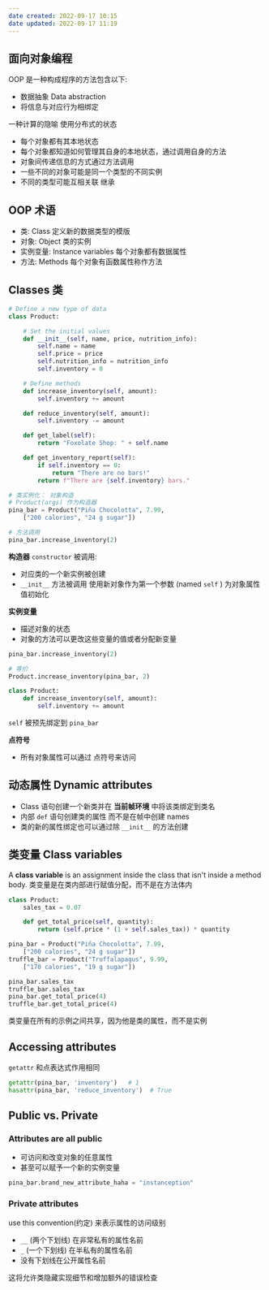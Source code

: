 ```yaml
---
date created: 2022-09-17 10:15
date updated: 2022-09-17 11:19
---
```


## 面向对象编程

OOP 是一种构成程序的方法包含以下:

- 数据抽象 Data abstraction
- 将信息与对应行为相绑定

一种计算的隐喻 使用分布式的状态

- 每个对象都有其本地状态
- 每个对象都知道如何管理其自身的本地状态，通过调用自身的方法
- 对象间传递信息的方式通过方法调用
- 一些不同的对象可能是同一个类型的不同实例
- 不同的类型可能互相关联 继承

## OOP 术语

- 类: Class 定义新的数据类型的模版
- 对象: Object 类的实例
- 实例变量: Instance variables 每个对象都有数据属性
- 方法: Methods 每个对象有函数属性称作方法

## Classes 类

```python
# Define a new type of data
class Product:

    # Set the initial values
    def __init__(self, name, price, nutrition_info):
        self.name = name
        self.price = price
        self.nutrition_info = nutrition_info
        self.inventory = 0

    # Define methods
    def increase_inventory(self, amount):
        self.inventory += amount

    def reduce_inventory(self, amount):
        self.inventory -= amount

    def get_label(self):
        return "Foxolate Shop: " + self.name

    def get_inventory_report(self):
        if self.inventory == 0:
            return "There are no bars!"
        return f"There are {self.inventory} bars."
```

```python
# 类实例化： 对象构造
# Product(args) 作为构造器
pina_bar = Product("Piña Chocolotta", 7.99,
    ["200 calories", "24 g sugar"])

# 方法调用
pina_bar.increase_inventory(2)
```

**构造器** `constructor` 被调用:

- 对应类的一个新实例被创建
- `__init__` 方法被调用 使用新对象作为第一个参数 (named `self` ) 为对象属性值初始化

**实例变量**

- 描述对象的状态
- 对象的方法可以更改这些变量的值或者分配新变量

```python
pina_bar.increase_inventory(2)

# 等价
Product.increase_inventory(pina_bar, 2)
```

```python
class Product:
    def increase_inventory(self, amount):
        self.inventory += amount
```

`self` 被预先绑定到 `pina_bar`

**点符号**

- 所有对象属性可以通过 点符号来访问

## 动态属性 Dynamic attributes

- Class 语句创建一个新类并在 **当前帧环境** 中将该类绑定到类名
- 内部 `def` 语句创建类的属性 而不是在帧中创建 names
- 类的新的属性绑定也可以通过除 `__init__` 的方法创建

## 类变量 Class variables

A **class variable** is an assignment inside the class that isn't inside a method body. 类变量是在类内部进行赋值分配，而不是在方法体内

```python
class Product:
    sales_tax = 0.07

    def get_total_price(self, quantity):
        return (self.price * (1 + self.sales_tax)) * quantity

pina_bar = Product("Piña Chocolotta", 7.99,
    ["200 calories", "24 g sugar"])
truffle_bar = Product("Truffalapagus", 9.99,
    ["170 calories", "19 g sugar"])

pina_bar.sales_tax
truffle_bar.sales_tax
pina_bar.get_total_price(4)
truffle_bar.get_total_price(4)
```

类变量在所有的示例之间共享，因为他是类的属性，而不是实例

## Accessing attributes

`getattr` 和点表达式作用相同

```python
getattr(pina_bar, 'inventory')   # 1
hasattr(pina_bar, 'reduce_inventory')  # True
```

## Public vs. Private

### Attributes are all public

- 可访问和改变对象的任意属性
- 甚至可以赋予一个新的实例变量

```python
pina_bar.brand_new_attribute_haha = "instanception"
```

### Private attributes

use this convention(约定) 来表示属性的访问级别

- `__` (两个下划线) 在非常私有的属性名前
- `_` (一个下划线) 在半私有的属性名前
- 没有下划线在公开属性名前

这将允许类隐藏实现细节和增加额外的错误检查
